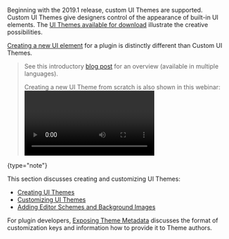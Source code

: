 [//]: # (title: Custom UI Themes)

<!-- Copyright 2000-2021 JetBrains s.r.o. and other contributors. Use of this source code is governed by the Apache 2.0 license that can be found in the LICENSE file. -->

Beginning with the 2019.1 release, custom UI Themes are supported.
Custom UI Themes give designers control of the appearance of built-in UI elements.
The [UI Themes available for download](https://plugins.jetbrains.com/search?headline=164-theme&tags=Theme) illustrate the creative possibilities.

[Creating a new UI element](user_interface_components.md) for a plugin is distinctly different than Custom UI Themes.

 >  See this introductory [blog post](https://blog.jetbrains.com/platform/2021/10/themes-in-intellij-based-ides/) for an overview (available in multiple languages).
 >
> Creating a new UI Theme from scratch is also shown in this webinar:
 > <video href="9J0j-90dC60" title="Busy plugin developers series. Episode 3" width="300"/>
 >
 {type="note"}

This section discusses creating and customizing UI Themes:
* [Creating UI Themes](themes.md)
* [Customizing UI Themes](themes_customize.md)
* [Adding Editor Schemes and Background Images](themes_extras.md)

For plugin developers, [Exposing Theme Metadata](themes_metadata.md) discusses the format of customization keys and information how to provide it to Theme authors.
